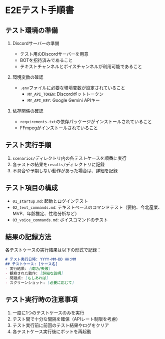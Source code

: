 # E2Eテスト手順書

## テスト環境の準備

1. Discordサーバーの準備
   - テスト用のDiscordサーバーを用意
   - BOTを招待済みであること
   - テキストチャンネルとボイスチャンネルが利用可能であること

2. 環境変数の確認
   - `.env`ファイルに必要な環境変数が設定されていること
     - `MY_API_TOKEN`: Discordボットトークン
     - `MY_API_KEY`: Google Gemini APIキー

3. 依存関係の確認
   - `requirements.txt`の依存パッケージがインストールされていること
   - FFmpegがインストールされていること

## テスト実行手順

1. `scenarios/`ディレクトリ内の各テストケースを順番に実行
2. 各テストの結果を`results/`ディレクトリに記録
3. 不具合や予期しない動作があった場合は、詳細を記録

## テスト項目の構成

- `01_startup.md`: 起動とログインテスト
- `02_text_commands.md`: テキストベースのコマンドテスト（要約、今北産業、MVP、年齢推定、性格分析など）
- `03_voice_commands.md`: ボイスコマンドのテスト

## 結果の記録方法

各テストケースの実行結果は以下の形式で記録：

```markdown
# テスト実行日時: YYYY-MM-DD HH:MM
## テストケース: [ケース名]
- 実行結果: [成功/失敗]
- 観察された動作: [詳細な説明]
- 問題点: [もしあれば]
- スクリーンショット: [必要に応じて]
```

## テスト実行時の注意事項

1. 一度に1つのテストケースのみを実行
2. テスト間で十分な間隔を確保（APIレート制限を考慮）
3. テスト実行前に前回のテスト結果やログをクリア
4. 各テストケース実行後にボットを再起動
